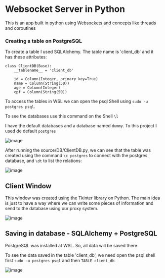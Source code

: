 # Websocket Server in Python
This is an app built in python using Websockets and concepts like threads and coroutines

### Creating a table on PostgreSQL

To create a table I used SQLAlchemy. The table name is 'client_db' and it has these attributes:

```
class ClientDB(Base):
    __tablename__ = 'client_db'

    id = Column(Integer, primary_key=True)
    name = Column(String(50))
    age = Column(Integer)
    cpf = Column(String(50))
```

To access the tables in WSL we can open the psql Shell using `sudo -u postgres psql`.

To see the databases use this command on the Shell `\l`

I have the default databases and a database named `dummy`. To this project I used de default `postgres`

![image](https://user-images.githubusercontent.com/56874672/222305440-61b9b050-425a-4884-a33f-95983ea8321c.png)

After running the source/DB/ClientDB.py, we can see that the table was created using the command `\c postgres` to connect with the postgres database, and `\dt` to list the relations:

![image](https://user-images.githubusercontent.com/56874672/222305612-234ab8b0-2daf-45a4-ac53-100f18828af7.png)

## Client Window

This window was created using the Tkinter library on Python. The main idea is just to have a way where we can write some pieces of information and send to the database using our proxy system. 

![image](https://user-images.githubusercontent.com/56874672/222796220-c5c474e1-58c8-4867-b41e-698c27ede86d.png)

## Saving in database - SQLAlchemy + PostgreSQL

PostgreSQL was installed at WSL. So, all data will be saved there. 

To see the data saved in the table 'client_db', we need open the psql shell first `sudo -u postgres psql` and then `TABLE client_db`:

![image](https://user-images.githubusercontent.com/56874672/222935730-c7720447-df20-4a42-af23-224f9e86e601.png)

